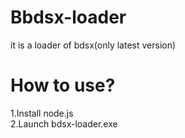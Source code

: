 # Bbdsx-loader
it is a loader of bdsx(only latest version)

# How to use?
1.Install node.js<br>
2.Launch bdsx-loader.exe
